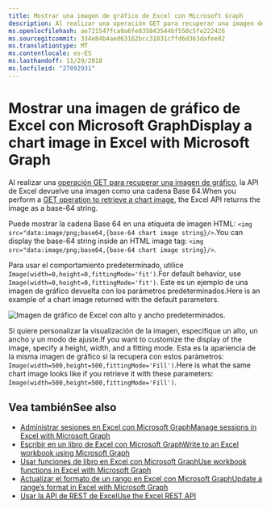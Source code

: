 ```yaml
---
title: Mostrar una imagen de gráfico de Excel con Microsoft Graph
description: Al realizar una operación GET para recuperar una imagen de gráfico, la API de Excel devuelve una imagen como una cadena Base 64.
ms.openlocfilehash: ae721547fca9a6fe835843544bf550c5fe222426
ms.sourcegitcommit: 334e84b4aed63162bcc31831cffd6d363dafee02
ms.translationtype: MT
ms.contentlocale: es-ES
ms.lasthandoff: 11/29/2018
ms.locfileid: "27092931"
---
```

# <a name="display-a-chart-image-in-excel-with-microsoft-graph"></a><span data-ttu-id="2883b-103">Mostrar una imagen de gráfico de Excel con Microsoft Graph</span><span class="sxs-lookup"><span data-stu-id="2883b-103">Display a chart image in Excel with Microsoft Graph</span></span>

<span data-ttu-id="2883b-104">Al realizar una [operación GET para recuperar una imagen de gráfico](/api-reference/v1.0/api/chart-image.md), la API de Excel devuelve una imagen como una cadena Base 64.</span><span class="sxs-lookup"><span data-stu-id="2883b-104">When you perform a [GET operation to retrieve a chart image](/api-reference/v1.0/api/chart-image.md), the Excel API returns the image as a base-64 string.</span></span>

<span data-ttu-id="2883b-105">Puede mostrar la cadena Base 64 en una etiqueta de imagen HTML: `<img src="data:image/png;base64,{base-64 chart image string}/>`.</span><span class="sxs-lookup"><span data-stu-id="2883b-105">You can display the base-64 string inside an HTML image tag: `<img src="data:image/png;base64,{base-64 chart image string}/>`.</span></span>

<span data-ttu-id="2883b-106">Para usar el comportamiento predeterminado, utilice `Image(width=0,height=0,fittingMode='fit')`.</span><span class="sxs-lookup"><span data-stu-id="2883b-106">For default behavior, use `Image(width=0,height=0,fittingMode='fit')`.</span></span> <span data-ttu-id="2883b-107">Este es un ejemplo de una imagen de gráfico devuelta con los parámetros predeterminados.</span><span class="sxs-lookup"><span data-stu-id="2883b-107">Here is an example of a chart image returned with the default parameters.</span></span>

![Imagen de gráfico de Excel con alto y ancho predeterminados.](https://cdn.graph.office.net/prod/GraphDocuments/en-us/concepts/images/GetChart-default.png)

<span data-ttu-id="2883b-109">Si quiere personalizar la visualización de la imagen, especifique un alto, un ancho y un modo de ajuste.</span><span class="sxs-lookup"><span data-stu-id="2883b-109">If you want to customize the display of the image, specify a height, width, and a fitting mode.</span></span> <span data-ttu-id="2883b-110">Esta es la apariencia de la misma imagen de gráfico si la recupera con estos parámetros: `Image(width=500,height=500,fittingMode='Fill')`.</span><span class="sxs-lookup"><span data-stu-id="2883b-110">Here is what the same chart image looks like if you retrieve it with these parameters: `Image(width=500,height=500,fittingMode='Fill')`.</span></span>

## <a name="see-also"></a><span data-ttu-id="2883b-111">Vea también</span><span class="sxs-lookup"><span data-stu-id="2883b-111">See also</span></span>

* [<span data-ttu-id="2883b-112">Administrar sesiones en Excel con Microsoft Graph</span><span class="sxs-lookup"><span data-stu-id="2883b-112">Manage sessions in Excel with Microsoft Graph</span></span>](excel-manage-sessions.md)
* [<span data-ttu-id="2883b-113">Escribir en un libro de Excel con Microsoft Graph</span><span class="sxs-lookup"><span data-stu-id="2883b-113">Write to an Excel workbook using Microsoft Graph</span></span>](excel-write-to-workbook.md)
* [<span data-ttu-id="2883b-114">Usar funciones de libro en Excel con Microsoft Graph</span><span class="sxs-lookup"><span data-stu-id="2883b-114">Use workbook functions in Excel with Microsoft Graph</span></span>](excel-use-functions.md)
* [<span data-ttu-id="2883b-115">Actualizar el formato de un rango en Excel con Microsoft Graph</span><span class="sxs-lookup"><span data-stu-id="2883b-115">Update a range’s format in Excel with Microsoft Graph</span></span>](excel-update-range-format.md)
* [<span data-ttu-id="2883b-116">Usar la API de REST de Excel</span><span class="sxs-lookup"><span data-stu-id="2883b-116">Use the Excel REST API</span></span>](/graph/api/resources/excel?view=graph-rest-1.0)
